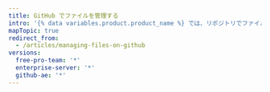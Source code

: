 ```yaml
---
title: GitHub でファイルを管理する
intro: '{% data variables.product.product_name %} では、リポジトリでファイルの作成、編集、移動、削除が可能です。'
mapTopic: true
redirect_from:
  - /articles/managing-files-on-github
versions:
  free-pro-team: '*'
  enterprise-server: '*'
  github-ae: '*'
---
```


